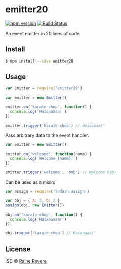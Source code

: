 # emitter20
[![npm version](https://img.shields.io/npm/v/emitter20.svg)](https://npmjs.org/package/emitter20)
[![Build Status](https://travis-ci.org/metaraine/emitter20.svg?branch=master)](https://travis-ci.org/metaraine/emitter20)

An event emitter in 20 lines of code.

## Install

```sh
$ npm install --save emitter20
```

## Usage

```js
var Emitter = require('emitter20')

var emitter = new Emitter()

emitter.on('karate-chop', function() {
  console.log('Haiaaaaaa!')
})

emitter.trigger('karate-chop') // Haiaaaaa!'
```

Pass arbitrary data to the event handler:

```js
var emitter = new Emitter()

emitter.on('welcome', function(name) {
  console.log(`Welcome {name}!`)
})

emitter.trigger('welcome', 'bob') // Welcome bob!
```

Can be used as a mixin:

```js
var assign = require('lodash.assign')

var obj = { a: 1, b: 2 }
assign(obj, new Emitter())

obj.on('karate-chop', function() {
  console.log('Haiaaaaaa!')
})

obj.trigger('karate-chop') // Haiaaaaa!'
```

## License

ISC © [Raine Revere](https://github.com/raineorshine)
